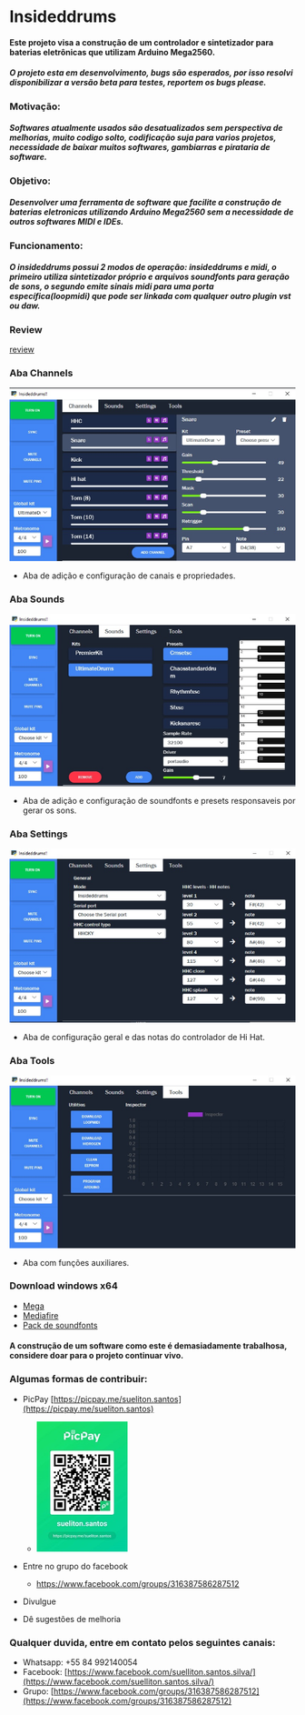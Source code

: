 # Insideddrums

#### Este projeto visa a construção de um controlador e sintetizador para baterias eletrônicas que utilizam Arduino Mega2560.

##### O projeto esta em desenvolvimento, bugs são esperados, por isso resolvi disponibilizar a versão beta para testes, reportem os bugs please. 

### Motivação:
##### Softwares atualmente usados são desatualizados sem perspectiva de melhorias, muito codigo solto, codificação suja para varios projetos, necessidade de baixar muitos softwares, gambiarras e pirataria de software.

### Objetivo:
##### Desenvolver uma ferramenta de software que facilite a construção de baterias eletronicas utilizando Arduíno Mega2560 sem a necessidade de outros softwares MIDI e IDEs.

### Funcionamento: 
##### O insideddrums possui 2 modos de operação: insideddrums e midi, o primeiro utiliza sintetizador próprio e arquivos soundfonts para geração de sons, o segundo emite sinais midi para uma porta específica(loopmidi) que pode ser linkada com qualquer outro plugin vst ou daw. 

### Review 
[review](https://www.facebook.com/100003909739943/videos/1903550353118604/?extid=wpFzuXRyiJPjCfPz)

### Aba Channels
![Aba channels](/insideddrums.jpg) 
* Aba de adição e configuração de canais e propriedades.

### Aba Sounds
![Aba sounds](/insideddrums2.jpg)
* Aba de adição e configuração de soundfonts e presets responsaveis por gerar os sons.

### Aba Settings
![Aba settings](/insideddrums3.jpg)
* Aba de configuração geral e das notas do controlador de Hi Hat.

### Aba Tools
![Aba tools](/insideddrums4.jpg)
* Aba com funções auxiliares.

### Download windows x64
* [Mega](https://mega.nz/file/Wg1HSQRK#YCxZn4ice2yuI9r3I79sUyi4CeT7jRmx1TIJGlH_7kM) 
* [Mediafire](http://www.mediafire.com/file/zzdvi2f1ffx1m3d/insideddrums-beta-p1.exe/file) 
* [Pack de soundfonts](https://mega.nz/file/z0lzkShD#gKETX4ZgRHLex9FoIcc2ny3CEM4QFbsZxC9FVNeWBR4)


#### A construção de um software como este é demasiadamente trabalhosa, considere doar para o projeto continuar vivo.

### Algumas formas de contribuir: 
* PicPay [https://picpay.me/sueliton.santos](https://picpay.me/sueliton.santos)  
    * ![PicPay](/picpay.jpg)
  
* Entre no grupo do facebook
   * https://www.facebook.com/groups/316387586287512 
* Divulgue
* Dê sugestões de melhoria

### Qualquer duvida, entre em contato pelos seguintes canais:
* Whatsapp: +55 84 992140054
* Facebook: [https://www.facebook.com/suelliton.santos.silva/](https://www.facebook.com/suelliton.santos.silva/)
* Grupo: [https://www.facebook.com/groups/316387586287512](https://www.facebook.com/groups/316387586287512)

